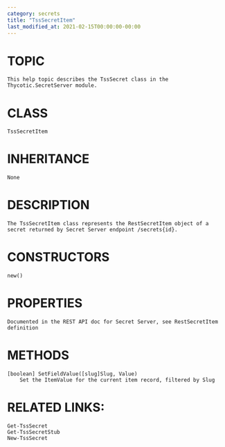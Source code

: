 ```yaml
---
category: secrets
title: "TssSecretItem"
last_modified_at: 2021-02-15T00:00:00-00:00
---
```


# TOPIC
    This help topic describes the TssSecret class in the Thycotic.SecretServer module.

# CLASS
    TssSecretItem

# INHERITANCE
    None

# DESCRIPTION
    The TssSecretItem class represents the RestSecretItem object of a secret returned by Secret Server endpoint /secrets{id}.

# CONSTRUCTORS
    new()

# PROPERTIES
    Documented in the REST API doc for Secret Server, see RestSecretItem definition

# METHODS

    [boolean] SetFieldValue([slug]Slug, Value)
        Set the ItemValue for the current item record, filtered by Slug

# RELATED LINKS:
    Get-TssSecret
    Get-TssSecretStub
    New-TssSecret